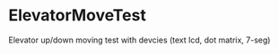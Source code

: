 ElevatorMoveTest
================

Elevator up/down moving test with devcies (text lcd, dot matrix, 7-seg)
